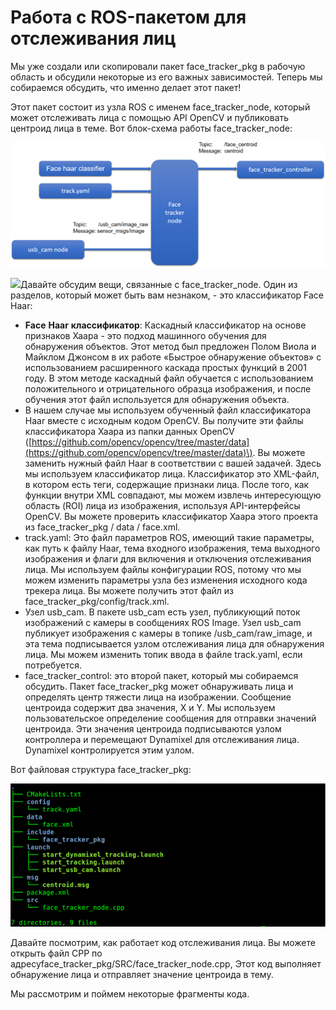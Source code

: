 # Работа с ROS-пакетом для отслеживания лиц

Мы уже создали или скопировали пакет face\_tracker\_pkg в рабочую область и обсудили некоторые из его важных зависимостей. Теперь мы собираемся обсудить, что именно делает этот пакет!  


Этот пакет состоит из узла ROS с именем face\_tracker\_node, который может отслеживать лица с помощью API OpenCV и публиковать центроид лица в теме. Вот блок-схема работы face\_tracker\_node:

![&#x420;&#x438;&#x441;&#x443;&#x43D;&#x43E;&#x43A; 15: &#x411;&#x43B;&#x43E;&#x43A;-&#x441;&#x445;&#x435;&#x43C;&#x430; face\_tracker\_node](../../.gitbook/assets/image%20%2814%29.png)

![](file:///C:/Users/MICHAE~1/AppData/Local/Temp/msohtmlclip1/01/clip_image003.jpg)Давайте обсудим вещи, связанные с face\_tracker\_node. Один из разделов, который может быть вам незнаком, - это классификатор Face Haar:

* **Face** **Haar** **классификатор**: Каскадный классификатор на основе признаков Хаара - это подход машинного обучения для обнаружения объектов. Этот метод был предложен Полом Виола и Майклом Джонсом в их работе «Быстрое обнаружение объектов» с использованием расширенного каскада простых функций в 2001 году. В этом методе каскадный файл обучается с использованием положительного и отрицательного образца изображения, и после обучения этот файл используется для обнаружения объекта.
* В нашем случае мы используем обученный файл классификатора Haar вместе с исходным кодом OpenCV. Вы получите эти файлы классификатора Хаара из папки данных OpenCV \([https://github.com/opencv/opencv/tree/master/data](https://github.com/opencv/opencv/tree/master/data)\). Вы можете заменить нужный файл Haar в соответствии с вашей задачей. Здесь мы используем классификатор лица. Классификатор это XML-файл, в котором есть теги, содержащие признаки лица. После того, как функции внутри XML совпадают, мы можем извлечь интересующую область \(ROI\) лица из изображения, используя API-интерфейсы OpenCV. Вы можете проверить классификатор Хаара этого проекта из face\_tracker\_pkg / data / face.xml.
* track.yaml: Это файл параметров ROS, имеющий такие параметры, как путь к файлу Haar, тема входного изображения, тема выходного изображения и флаги для включения и отключения отслеживания лица. Мы используем файлы конфигурации ROS, потому что мы можем изменить параметры узла без изменения исходного кода трекера лица. Вы можете получить этот файл из face\_tracker\_pkg/config/track.xml.
*  Узел usb\_cam. В пакете usb\_cam есть узел, публикующий поток изображений с камеры в сообщениях ROS Image. Узел usb\_cam публикует изображения с камеры в топике /usb\_cam/raw\_image, и эта тема подписывается узлом отслеживания лица для обнаружения лица. Мы можем изменить топик ввода в файле track.yaml, если потребуется.
* face\_tracker\_control: это второй пакет, который мы собираемся обсудить. Пакет face\_tracker\_pkg может обнаруживать лица и определять центр тяжести лица на изображении. Сообщение центроида содержит два значения, X и Y. Мы используем пользовательское определение сообщения для отправки значений центроида. Эти значения центроида подписываются узлом контроллера и перемещают Dynamixel для отслеживания лица. Dynamixel контролируется этим узлом.

Вот файловая структура face\_tracker\_pkg:

![&#x420;&#x438;&#x441;&#x443;&#x43D;&#x43E;&#x43A; 16: &#x424;&#x430;&#x439;&#x43B;&#x43E;&#x432;&#x430;&#x44F; &#x441;&#x442;&#x440;&#x443;&#x43A;&#x442;&#x443;&#x440;&#x430; face\_tracker\_pkg](../../.gitbook/assets/image%20%284%29.png)

Давайте посмотрим, как работает код отслеживания лица. Вы можете открыть файл CPP по адресуface\_tracker\_pkg/SRC/face\_tracker\_node.cpp, Этот код выполняет обнаружение лица и отправляет значение центроида в тему.

Мы рассмотрим и поймем некоторые фрагменты кода.

